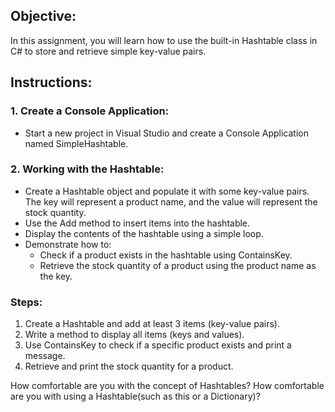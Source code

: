 ## Objective:

In this assignment, you will learn how to use the built-in Hashtable class in C# to store and retrieve simple key-value pairs.

## Instructions:

### 1. Create a Console Application:

- Start a new project in Visual Studio and create a Console Application named SimpleHashtable.

### 2. Working with the Hashtable:

- Create a Hashtable object and populate it with some key-value pairs. The key will represent a product name, and the value will represent the stock quantity.
- Use the Add method to insert items into the hashtable.
- Display the contents of the hashtable using a simple loop.
- Demonstrate how to:
  - Check if a product exists in the hashtable using ContainsKey.
  - Retrieve the stock quantity of a product using the product name as the key.

### Steps:

1. Create a Hashtable and add at least 3 items (key-value pairs).
2. Write a method to display all items (keys and values).
3. Use ContainsKey to check if a specific product exists and print a message.
4. Retrieve and print the stock quantity for a product.

How comfortable are you with the concept of Hashtables?
How comfortable are you with using a Hashtable(such as this or a Dictionary)?
